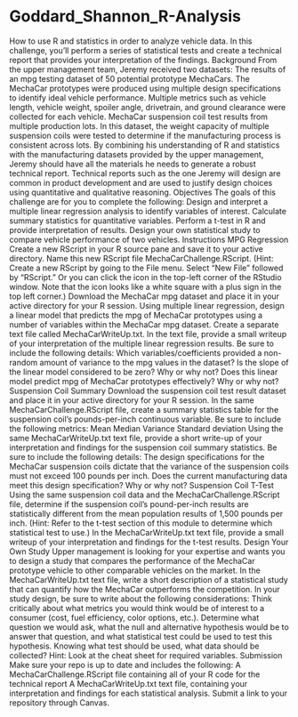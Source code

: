 # Goddard_Shannon_R-Analysis
How to use R and statistics in order to analyze vehicle data.
In this challenge, you’ll perform a series of statistical tests and create a technical report that provides your interpretation of the findings.
Background
From the upper management team, Jeremy received two datasets:
The results of an mpg testing dataset of 50 potential prototype MechaCars. The MechaCar prototypes were produced using multiple design specifications to identify ideal vehicle performance. Multiple metrics such as vehicle length, vehicle weight, spoiler angle, drivetrain, and ground clearance were collected for each vehicle.
MechaCar suspension coil test results from multiple production lots. In this dataset, the weight capacity of multiple suspension coils were tested to determine if the manufacturing process is consistent across lots.
By combining his understanding of R and statistics with the manufacturing datasets provided by the upper management, Jeremy should have all the materials he needs to generate a robust technical report. Technical reports such as the one Jeremy will design are common in product development and are used to justify design choices using quantitative and qualitative reasoning.
Objectives
The goals of this challenge are for you to complete the following:
Design and interpret a multiple linear regression analysis to identify variables of interest.
Calculate summary statistics for quantitative variables.
Perform a t-test in R and provide interpretation of results.
Design your own statistical study to compare vehicle performance of two vehicles.
Instructions
MPG Regression
Create a new RScript in your R source pane and save it to your active directory. Name this new RScript file MechaCarChallenge.RScript. (Hint: Create a new RScript by going to the File menu. Select “New File” followed by “RScript.” Or you can click the icon in the top-left corner of the RStudio window. Note that the icon looks like a white square with a plus sign in the top left corner.)
Download the MechaCar mpg dataset and place it in your active directory for your R session.
Using multiple linear regression, design a linear model that predicts the mpg of MechaCar prototypes using a number of variables within the MechaCar mpg dataset. Create a separate text file called MechaCarWriteUp.txt. In the text file, provide a small writeup of your interpretation of the multiple linear regression results. Be sure to include the following details: 
Which variables/coefficients provided a non-random amount of variance to the mpg values in the dataset?
Is the slope of the linear model considered to be zero? Why or why not?
Does this linear model predict mpg of MechaCar prototypes effectively? Why or why not?
Suspension Coil Summary
Download the suspension coil test result dataset and place it in your active directory for your R session.
In the same MechaCarChallenge.RScript file, create a summary statistics table for the suspension coil’s pounds-per-inch continuous variable. 
Be sure to include the following metrics: 
Mean
Median
Variance
Standard deviation
Using the same MechaCarWriteUp.txt text file, provide a short write-up of your interpretation and findings for the suspension coil summary statistics. Be sure to include the following details: 
The design specifications for the MechaCar suspension coils dictate that the variance of the suspension coils must not exceed 100 pounds per inch. Does the current manufacturing data meet this design specification? Why or why not?
Suspension Coil T-Test
Using the same suspension coil data and the MechaCarChallenge.RScript file, determine if the suspension coil’s pound-per-inch results are statistically different from the mean population results of 1,500 pounds per inch. (Hint: Refer to the t-test section of this module to determine which statistical test to use.)
In the MechaCarWriteUp.txt text file, provide a small writeup of your interpretation and findings for the t-test results.
Design Your Own Study
Upper management is looking for your expertise and wants you to design a study that compares the performance of the MechaCar prototype vehicle to other comparable vehicles on the market. In the MechaCarWriteUp.txt text file, write a short description of a statistical study that can quantify how the MechaCar outperforms the competition. In your study design, be sure to write about the following considerations:
Think critically about what metrics you would think would be of interest to a consumer (cost, fuel efficiency, color options, etc.).
Determine what question we would ask, what the null and alternative hypothesis would be to answer that question, and what statistical test could be used to test this hypothesis.
Knowing what test should be used, what data should be collected? Hint: Look at the cheat sheet for required variables.
Submission
Make sure your repo is up to date and includes the following:
A MechaCarChallenge.RScript file containing all of your R code for the technical report
A MechaCarWriteUp.txt text file, containing your interpretation and findings for each statistical analysis.
Submit a link to your repository through Canvas.

